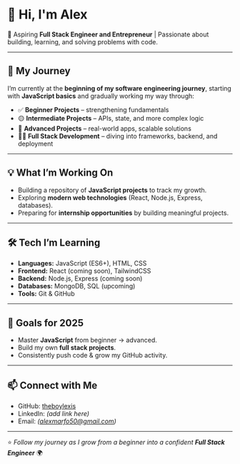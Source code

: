 # 👋 Hi, I'm Alex  

🚀 Aspiring **Full Stack Engineer and Entrepreneur** | Passionate about building, learning, and solving problems with code.  

---

## 🌱 My Journey  
I’m currently at the **beginning of my software engineering journey**, starting with **JavaScript basics** and gradually working my way through:  

- ✅ **Beginner Projects** – strengthening fundamentals  
- 🟡 **Intermediate Projects** – APIs, state, and more complex logic  
- 🔴 **Advanced Projects** – real-world apps, scalable solutions  
- 🧑‍💻 **Full Stack Development** – diving into frameworks, backend, and deployment  

---

## 💡 What I’m Working On  
- Building a repository of **JavaScript projects** to track my growth.  
- Exploring **modern web technologies** (React, Node.js, Express, databases).  
- Preparing for **internship opportunities** by building meaningful projects.  

---

## 🛠️ Tech I’m Learning  
- **Languages:** JavaScript (ES6+), HTML, CSS  
- **Frontend:** React (coming soon), TailwindCSS  
- **Backend:** Node.js, Express (coming soon)  
- **Databases:** MongoDB, SQL (upcoming)  
- **Tools:** Git & GitHub  

---

## 🎯 Goals for 2025  
- Master **JavaScript** from beginner → advanced.  
- Build my own **full stack projects**.  
- Consistently push code & grow my GitHub activity.  
  

---

## 📫 Connect with Me  
- GitHub: [theboylexis](https://github.com/theboylexis)  
- LinkedIn: *(add link here)*  
- Email: *(alexmarfo50@gmail.com)*  

---

⭐ *Follow my journey as I grow from a beginner into a confident **Full Stack Engineer*** 🌍  
